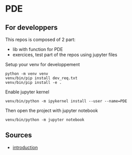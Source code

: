 # PDE

## For developpers

This repos is composed of 2 part:

- lib with function for PDE
- exercices, test part of the repos using jupyter files

Setup your venv for developpement

```shell
python -m venv venv
venv/bin/pip install dev_req.txt
venv/bin/pip install -e .
```

Enable jupyter kernel
```shell
venv/bin/python -m ipykernel install --user --name=PDE
```

Then open the project with jupyter notebook
```shell
venv/bin/python -m jupyter notebook
```

## Sources
- [introduction]()
